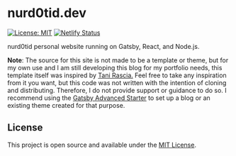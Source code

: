 # nurd0tid.dev

[![License: MIT](https://img.shields.io/badge/License-MIT-blue.svg)](https://opensource.org/licenses/MIT) [![Netlify Status](https://api.netlify.com/api/v1/badges/0a51d0e9-f611-4dd8-887f-fc1889e68540/deploy-status)](https://app.netlify.com/sites/nurd0tid/deploys)

nurd0tid personal website running on Gatsby, React, and Node.js.

**Note**: The source for this site is not made to be a template or theme, but for my own use and I am still developing this blog for my portfolio needs, this template itself was inspired by [Tani Rascia.](https://github.com/taniarascia/taniarascia.com) Feel free to take any inspiration from it you want, but this code was not written with the intention of cloning and distributing. Therefore, I do not provide support or guidance to do so. I recommend using the [Gatsby Advanced Starter](https://github.com/vagr9k/gatsby-advanced-starter/) to set up a blog or an existing theme created for that purpose.

## License

This project is open source and available under the [MIT License](LICENSE).
